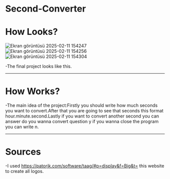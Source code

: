 # Second-Converter
<h1>How Looks?</h1>

![Ekran görüntüsü 2025-02-11 154247](https://github.com/user-attachments/assets/5cad1edc-7bda-49a7-8eea-bd35f6b2c056)
![Ekran görüntüsü 2025-02-11 154256](https://github.com/user-attachments/assets/9aca7528-8621-4ba7-adef-584f9fb2b26b)
![Ekran görüntüsü 2025-02-11 154304](https://github.com/user-attachments/assets/ea7d32fe-0b72-4a5a-bb3e-8917d7bc049f)

-The final project looks like this.
<hr/>

<h1>How Works?</h1>

-The main idea of the project:Firstly you should write how much seconds you want to convert.After that you are going to see that seconds this format hour.minute.second.Lastly if you want to convert another second you can answer do you wanna convert question y if you wanna close the program  you can write n.

<hr/>

<h1>Sources</h1>

-I used https://patorjk.com/software/taag/#p=display&f=Big&t= this website to create all logos.
